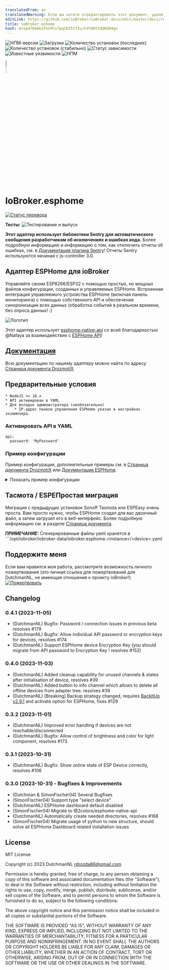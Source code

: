 ```yaml
---
translatedFrom: en
translatedWarning: Если вы хотите отредактировать этот документ, удалите поле «translationFrom», в противном случае этот документ будет снова автоматически переведен
editLink: https://github.com/ioBroker/ioBroker.docs/edit/master/docs/ru/adapterref/iobroker.esphome/README.md
title: ioBroker.eshome
hash: brop47b6AkIPnnPCn7pqlRZ51YIu/FdYQHtS4QKGH4g=
---
```

![НПМ-версия](http://img.shields.io/npm/v/iobroker.esphome.svg)
![Загрузки](https://img.shields.io/npm/dm/iobroker.esphome.svg)
![Количество установок (последних)](http://iobroker.live/badges/esphome-installed.svg)
![Количество установок (стабильно)](http://iobroker.live/badges/esphome-stable.svg)
![Статус зависимости](https://img.shields.io/david/DrozmotiX/iobroker.esphome.svg)
![Известные уязвимости](https://snyk.io/test/github/DrozmotiX/ioBroker.esphome/badge.svg)
![НПМ](https://nodei.co/npm/iobroker.esphome.png?downloads=true)

<img src="./admin/esphome.png" width="10%" height="10%" align="center">

# IoBroker.esphome
[![Статус перевода](https://weblate.iobroker.net/widgets/adapters/-/ESPHome/svg-badge.svg)](https://weblate.iobroker.net/engage/adapters/?utm_source=widget)

**Тесты:** ![Тестирование и выпуск](https://github.com/DrozmotiX/ioBroker.esphome/workflows/Test%20and%20Release/badge.svg)

**Этот адаптер использует библиотеки Sentry для автоматического сообщения разработчикам об исключениях и ошибках кода.** Более подробную информацию и информацию о том, как отключить отчеты об ошибках, см. в [Документация плагина Sentry](https://github.com/ioBroker/plugin-sentry#plugin-sentry)! Отчеты Sentry используются начиная с js-controller 3.0.

## Адаптер ESPHome для ioBroker
Управляйте своим ESP8266/ESP32 с помощью простых, но мощных файлов конфигурации, созданных и управляемых ESPHome.
Встроенная интеграция управляемого устройства ESPHome (включая панель мониторинга) с помощью собственного API и обеспечение синхронизации всех данных (обработка событий в реальном времени, без опроса данных! :)

![Логотип](../../../en/adapterref/iobroker.esphome/admin/img/dashboard.png)

Этот адаптер использует [esphome-native-api](https://github.com/Nafaya/esphome-native-api#readme) со всей благодарностью @Nafaya за взаимодействие с [ESPHome API](https://esphome.io/components/api.html?highlight=api)!

## [Документация](https://DrozmotiX.github.io/languages/en/Adapter/ESPHome/)
Всю документацию по нашему адаптеру можно найти по адресу [Страница документа DrozmotiX](https://DrozmotiX.github.io/languages/en/Adapter/ESPHome/).

## Предварительные условия
    * NodeJS >= 18.x
    * API активирован в YAML
    * Для вкладок администратора (необязательно)
        * IP-адрес панели управления ESPHome указан в настройках экземпляра.

### Активировать API в YAML
```
api:
  password: 'MyPassword'
```

### Пример конфигурации
Пример конфигурации, дополнительные примеры см. в [Страница документа DrozmotiX](https://DrozmotiX.github.io) или [Документация ESPHome](https://esphome.io/index.html).

<details><summary>Показать пример конфигурации</summary>

esphome: имя: Sensor_badkamer Платформа: ESP32 Плата: esp-wrover-kit

Wi-Fi: use_address: 192.168.10.122 ssid: «xxxxxx» пароль: «xxxxxx»

    # Включить API ESPHome
API: пароль: 'MyPassword'

# Активировать шину i2c i2c: sda: 21 scl: 22 scan: True id: bus_a
    # Пример конфигурации для bh1750
    датчик:

      - платформа: bh1750

имя: «Hal_Illuminance» адрес: 0x23 время измерения: 69 интервал_обновления: 10 с

    # Пример конфигурации выхода GPIO
    выход:

      - платформа: gpio

контакт: 12 перевернутый: истинный идентификатор: gpio_12

    # Пример конфигурации, связывающей переключатель с предыдущим определенным выходом
    выключатель:

      - платформа: выход

имя: «Общий вывод» вывод: «gpio_12» </details>

## Тасмота / ESPEПростая миграция
Миграция с предыдущих установок Sonoff Tasmota или ESPEasy очень проста. Вам просто нужно, чтобы ESPHome создал для вас двоичный файл, а затем загрузил его в веб-интерфейс.
Более подробную информацию см. в разделе [Страница документа](https://DrozmotiX.github.io/languages/en/Adapter/ESPHome/06.migration.html).

**_ПРИМЕЧАНИЕ:_** Сгенерированные файлы yaml хранятся в ```/opt/iobroker/iobroker-data/iobroker.esphome.>instance</>device<.yaml

## Поддержите меня
Если вам нравится моя работа, рассмотрите возможность личного пожертвования (это личная ссылка для пожертвований для DutchmanNL, не имеющая отношения к проекту ioBroker!) [![Пожертвовать](https://raw.githubusercontent.com/DrozmotiX/ioBroker.sourceanalytix/main/admin/button.png)](http://paypal.me/DutchmanNL)

## Changelog

<!--
    Placeholder for the next version (at the beginning of the line):
    ### __WORK IN PROGRESS__
    * (DutchmanNL) 
-->
### 0.4.1 (2023-11-05)
* (DutchmanNL) Bugfix: Password / connection issues in previous beta resolves #179
* (DutchmanNL) Bugfix: Allow individual API password or encryption keys for devices, resolves #174
* (DutchmanNL) Support ESPHome device Encryption Key (you should migrate from API password to Encryption Key ! resolves #152)

### 0.4.0 (2023-11-03)
* (DutchmanNL) Added cleanup capability for unused channels & states after initialisation of device, resolves #39
* (DutchmanNL) Added button to info channel which allows to delete all offline devices from adapter tree. resolves #39
* (DutchmanNL) [Breaking] Backup strategy changed, requires [BackitUp v2.9.1](https://github.com/simatec/ioBroker.backitup) and activate option for ESPHome, fixes #129

### 0.3.2 (2023-11-01)
* (DutchmanNL) Improved error handling if devices are not reachable/disconnected
* (DutchmanNL) Bugfix: Allow control of brightness and color for light component, resolves #173

### 0.3.1 (2023-10-31)
* (DutchmanNL) Bugfix: Show online state of ESP Device correctly, resolves #106

### 0.3.0 (2023-10-31) - Bugfixes & Improvements
* (Dutchman & SimonFischer04) Several Bugfixes
* (SimonFischer04) Support type "select device"
* (DutchmanNL) ESPHome dashboard default disabled
* (SimonFischer04) Migrate to @2colors/esphome-native-api
* (DutchmanNL) Automatically create needed directories, resolves #168
* (SimonFischer04) Migrate usage of python to new structure, should solve all ESPHome Dashboard related installation issues

## License
MIT License

Copyright (c) 2023 DutchmanNL <rdrozda86@gmail.com>

Permission is hereby granted, free of charge, to any person obtaining a copy
of this software and associated documentation files (the "Software"), to deal
in the Software without restriction, including without limitation the rights
to use, copy, modify, merge, publish, distribute, sublicense, and/or sell
copies of the Software, and to permit persons to whom the Software is
furnished to do so, subject to the following conditions:

The above copyright notice and this permission notice shall be included in all
copies or substantial portions of the Software.

THE SOFTWARE IS PROVIDED "AS IS", WITHOUT WARRANTY OF ANY KIND, EXPRESS OR
IMPLIED, INCLUDING BUT NOT LIMITED TO THE WARRANTIES OF MERCHANTABILITY,
FITNESS FOR A PARTICULAR PURPOSE AND NONINFRINGEMENT. IN NO EVENT SHALL THE
AUTHORS OR COPYRIGHT HOLDERS BE LIABLE FOR ANY CLAIM, DAMAGES OR OTHER
LIABILITY, WHETHER IN AN ACTION OF CONTRACT, TORT OR OTHERWISE, ARISING FROM,
OUT OF OR IN CONNECTION WITH THE SOFTWARE OR THE USE OR OTHER DEALINGS IN THE
SOFTWARE.